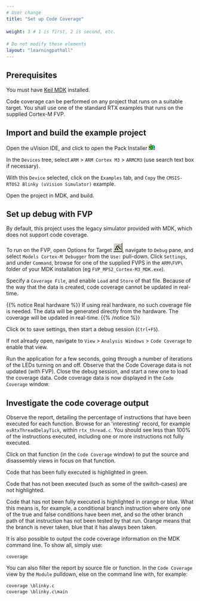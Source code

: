 ```yaml
---
# User change
title: "Set up Code Coverage"

weight: 3 # 1 is first, 2 is second, etc.

# Do not modify these elements
layout: "learningpathall"
---
```

## Prerequisites

You must have [Keil MDK](/install-guides/mdk/) installed.

Code coverage can be performed on any project that runs on a suitable target. You shall use one of the standard RTX examples that runs on the supplied Cortex-M FVP.

## Import and build the example project

Open the uVision IDE, and click to open the Pack Installer ![Pack Installer Icon](images/b_uv4_packinst.png)

In the `Devices` tree, select `ARM` > `ARM Cortex M3` > `ARMCM3` (use search text box if necessary).

With this `Device` selected, click on the `Examples` tab, and `Copy` the `CMSIS-RTOS2 Blinky (uVision Simulator)` example.

Open the project in MDK, and build.

## Set up debug with FVP

By default, this project uses the legacy simulator provided with MDK, which does not support code coverage.

To run on the FVP, open Options for Target ![Options for Target Icon](images/b_target_options.png), navigate to `Debug` pane, and select `Models Cortex-M Debugger` from the `Use:` pull-down. Click `Settings`, and under `Command`, browse for one of the supplied FVPS in the `ARM\FVP\` folder of your MDK installation (eg `FVP_MPS2_Cortex-M3_MDK.exe`).

Specify a `Coverage File`, and enable `Load` and `Store` of that file. Because of the way that the data is created, code coverage cannot be updated in real-time.

{{% notice Real hardware %}}
If using real hardware, no such coverage file is needed. The data will be generated directly from the hardware. The coverage will be updated in real-time.
{{% /notice %}}

Click `OK` to save settings, then start a debug session (`Ctrl+F5`).

If not already open, navigate to `View` > `Analysis Windows` > `Code Coverage` to enable that view.

Run the application for a few seconds, going through a number of iterations of the LEDs turning on and off. Observe that the Code Coverage data is not updated (with FVP). Close the debug session, and start a new one to load the coverage data. Code coverage data is now displayed in the `Code Coverage` window.

## Investigate the code coverage output

Observe the report, detailing the percentage of instructions that have been executed for each function. Browse for an 'interesting' record, for example `osRtxThreadDelayTick`, within `rtx_thread.c`. You should see less than 100% of the instructions executed, including one or more instructions not fully executed.

Click on that function (in the `Code Coverage` window) to put the source and disassembly views in focus on that function.

Code that has been fully executed is highlighted in green.

Code that has not been executed (such as some of the switch-cases) are not highlighted.

Code that has not been fully executed is highlighted in orange or blue. What this means is, for example, a conditional branch instruction where only one of the true and false conditions have been met, and so the other branch path of that instruction has not been tested by that run. Orange means that the branch is never taken, blue that it has always been taken.

It is also possible to output the code coverage information on the MDK command line. To show all, simply use:
```command
coverage
```
You can also filter the report by source file or function. In the `Code Coverage` view by the `Module` pulldown, else on the command line with, for example:
```command
coverage \blinky.c
coverage \blinky.c\main
```
